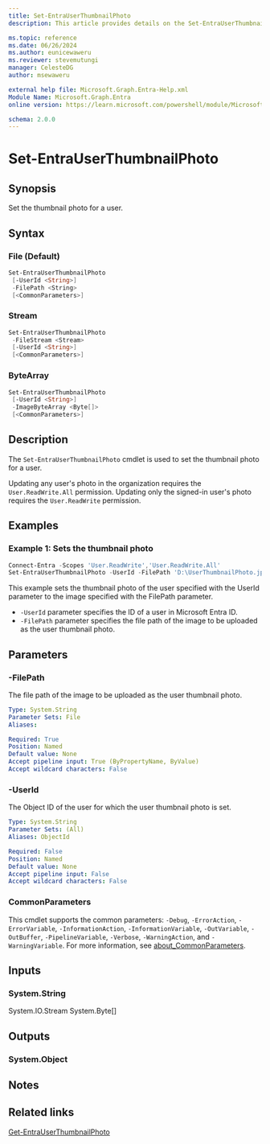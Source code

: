 ```yaml
---
title: Set-EntraUserThumbnailPhoto
description: This article provides details on the Set-EntraUserThumbnailPhoto command.

ms.topic: reference
ms.date: 06/26/2024
ms.author: eunicewaweru
ms.reviewer: stevemutungi
manager: CelesteDG
author: msewaweru

external help file: Microsoft.Graph.Entra-Help.xml
Module Name: Microsoft.Graph.Entra
online version: https://learn.microsoft.com/powershell/module/Microsoft.Graph.Entra/Set-EntraUserThumbnailPhoto

schema: 2.0.0
---
```


# Set-EntraUserThumbnailPhoto

## Synopsis

Set the thumbnail photo for a user.

## Syntax

### File (Default)

```powershell
Set-EntraUserThumbnailPhoto
 [-UserId <String>]
 -FilePath <String>
 [<CommonParameters>]
```

### Stream

```powershell
Set-EntraUserThumbnailPhoto
 -FileStream <Stream>
 [-UserId <String>]
 [<CommonParameters>]
```

### ByteArray

```powershell
Set-EntraUserThumbnailPhoto
 [-UserId <String>]
 -ImageByteArray <Byte[]>
 [<CommonParameters>]
```

## Description

The `Set-EntraUserThumbnailPhoto` cmdlet is used to set the thumbnail photo for a user.

Updating any user's photo in the organization requires the `User.ReadWrite.All` permission. Updating only the signed-in user's photo requires the `User.ReadWrite` permission.

## Examples

### Example 1: Sets the thumbnail photo

```powershell
Connect-Entra -Scopes 'User.ReadWrite','User.ReadWrite.All'
Set-EntraUserThumbnailPhoto -UserId -FilePath 'D:\UserThumbnailPhoto.jpg'
```

This example sets the thumbnail photo of the user specified with the UserId parameter to the image specified with the FilePath parameter.

- `-UserId` parameter specifies the ID of a user in Microsoft Entra ID.
- `-FilePath` parameter specifies the file path of the image to be uploaded as the user thumbnail photo.

## Parameters

### -FilePath

The file path of the image to be uploaded as the user thumbnail photo.

```yaml
Type: System.String
Parameter Sets: File
Aliases:

Required: True
Position: Named
Default value: None
Accept pipeline input: True (ByPropertyName, ByValue)
Accept wildcard characters: False
```

### -UserId

The Object ID of the user for which the user thumbnail photo is set.

```yaml
Type: System.String
Parameter Sets: (All)
Aliases: ObjectId

Required: False
Position: Named
Default value: None
Accept pipeline input: False
Accept wildcard characters: False
```

### CommonParameters

This cmdlet supports the common parameters: `-Debug`, `-ErrorAction`, `-ErrorVariable`, `-InformationAction`, `-InformationVariable`, `-OutVariable`, `-OutBuffer`, `-PipelineVariable`, `-Verbose`, `-WarningAction`, and `-WarningVariable`. For more information, see [about_CommonParameters](https://go.microsoft.com/fwlink/?LinkID=113216).

## Inputs

### System.String

System.IO.Stream System.Byte\[\]

## Outputs

### System.Object

## Notes

## Related links

[Get-EntraUserThumbnailPhoto](Get-EntraUserThumbnailPhoto.md)

